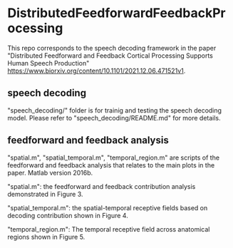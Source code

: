 # DistributedFeedforwardFeedbackProcessing

This repo corresponds to the speech decoding framework in the paper "Distributed Feedforward and Feedback Cortical Processing Supports Human Speech Production" https://www.biorxiv.org/content/10.1101/2021.12.06.471521v1.

## speech decoding 
"speech_decoding/" folder is for trainig and testing the speech decoding model. Please refer to "speech_decoding/README.md" for more details.

## feedforward and feedback analysis
"spatial.m", "spatial_temporal.m", "temporal_region.m" are scripts of the feedforward and feedback analysis that relates to the main plots in the paper. Matlab version 2016b.

"spatial.m": the feedforward and feedback contribution analysis demonstrated in Figure 3.

"spatial_temporal.m": the spatial-temporal receptive fields based on decoding contribution shown in Figure 4.

"temporal_region.m": The temporal receptive field across anatomical regions shown in Figure 5.
